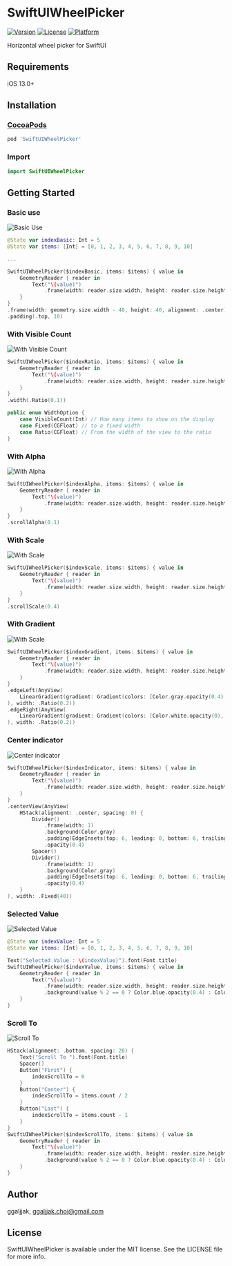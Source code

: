 # SwiftUIWheelPicker

[![Version](https://img.shields.io/cocoapods/v/SwiftUIWheelPicker.svg?style=flat)](https://cocoapods.org/pods/SwiftUIWheelPicker)
[![License](https://img.shields.io/cocoapods/l/SwiftUIWheelPicker.svg?style=flat)](https://cocoapods.org/pods/SwiftUIWheelPicker)
[![Platform](https://img.shields.io/cocoapods/p/SwiftUIWheelPicker.svg?style=flat)](https://cocoapods.org/pods/SwiftUIWheelPicker)

Horizontal wheel picker for SwiftUI

## Requirements

iOS 13.0+

## Installation


### [CocoaPods](https://cocoapods.org)

```ruby
pod 'SwiftUIWheelPicker'
```

### Import

```swift
import SwiftUIWheelPicker
```

## Getting Started

### Basic use

![Basic Use](https://github.com/GGJJack/SwiftUIWheelPicker/blob/master/img/basic.gif?raw=true)

```swift
@State var indexBasic: Int = 5
@State var items: [Int] = [0, 1, 2, 3, 4, 5, 6, 7, 8, 9, 10]

...

SwiftUIWheelPicker($indexBasic, items: $items) { value in
    GeometryReader { reader in
        Text("\(value)")
            .frame(width: reader.size.width, height: reader.size.height, alignment: .center)
    }
}
.frame(width: geometry.size.width - 40, height: 40, alignment: .center)
.padding(.top, 10)
```

### With Visible Count

![With Visible Count](https://github.com/GGJJack/SwiftUIWheelPicker/blob/master/img/with_visible_count.gif?raw=true)

```swift
SwiftUIWheelPicker($indexRatio, items: $items) { value in
    GeometryReader { reader in
        Text("\(value)")
            .frame(width: reader.size.width, height: reader.size.height, alignment: .center)
    }
}
.width(.Ratio(0.1))
```

```swift
public enum WidthOption {
    case VisibleCount(Int) // How many items to show on the display
    case Fixed(CGFloat) // to a fixed width
    case Ratio(CGFloat) // From the width of the view to the ratio
}
```

### With Alpha

![With Alpha](https://github.com/GGJJack/SwiftUIWheelPicker/blob/master/img/with_alpha.gif?raw=true)

```swift
SwiftUIWheelPicker($indexAlpha, items: $items) { value in
    GeometryReader { reader in
        Text("\(value)")
            .frame(width: reader.size.width, height: reader.size.height, alignment: .center)
    }
}
.scrollAlpha(0.1)
```

### With Scale

![With Scale](https://github.com/GGJJack/SwiftUIWheelPicker/blob/master/img/with_scale.gif?raw=true)

```swift
SwiftUIWheelPicker($indexScale, items: $items) { value in
    GeometryReader { reader in
        Text("\(value)")
            .frame(width: reader.size.width, height: reader.size.height, alignment: .center)
    }
}
.scrollScale(0.4)
```

### With Gradient

![With Scale](https://github.com/GGJJack/SwiftUIWheelPicker/blob/master/img/with_gradient.gif?raw=true)

```swift
SwiftUIWheelPicker($indexGradient, items: $items) { value in
    GeometryReader { reader in
        Text("\(value)")
            .frame(width: reader.size.width, height: reader.size.height, alignment: .center)
    }
}
.edgeLeft(AnyView(
    LinearGradient(gradient: Gradient(colors: [Color.gray.opacity(0.4), Color.white.opacity(0)]), startPoint: .leading, endPoint: .trailing)
), width: .Ratio(0.2))
.edgeRight(AnyView(
    LinearGradient(gradient: Gradient(colors: [Color.white.opacity(0), Color.gray.opacity(0.4)]), startPoint: .leading, endPoint: .trailing)
), width: .Ratio(0.2))
```

### Center indicator

![Center indicator](https://github.com/GGJJack/SwiftUIWheelPicker/blob/master/img/center_indicator.gif?raw=true)

```swift
SwiftUIWheelPicker($indexIndicator, items: $items) { value in
    GeometryReader { reader in
        Text("\(value)")
            .frame(width: reader.size.width, height: reader.size.height, alignment: .center)
    }
}
.centerView(AnyView(
    HStack(alignment: .center, spacing: 0) {
        Divider()
            .frame(width: 1)
            .background(Color.gray)
            .padding(EdgeInsets(top: 6, leading: 0, bottom: 6, trailing: 0))
            .opacity(0.4)
        Spacer()
        Divider()
            .frame(width: 1)
            .background(Color.gray)
            .padding(EdgeInsets(top: 6, leading: 0, bottom: 6, trailing: 0))
            .opacity(0.4)
    }
), width: .Fixed(40))
```

### Selected Value

![Selected Value](https://github.com/GGJJack/SwiftUIWheelPicker/blob/master/img/selected_value.gif?raw=true)

```swift
@State var indexValue: Int = 5
@State var items: [Int] = [0, 1, 2, 3, 4, 5, 6, 7, 8, 9, 10]

Text("Selected Value : \(indexValue)").font(Font.title)
SwiftUIWheelPicker($indexValue, items: $items) { value in
    GeometryReader { reader in
        Text("\(value)")
            .frame(width: reader.size.width, height: reader.size.height, alignment: .center)
            .background(value % 2 == 0 ? Color.blue.opacity(0.4) : Color.green.opacity(0.4))
    }
}
```

### Scroll To

![Scroll To](https://github.com/GGJJack/SwiftUIWheelPicker/blob/master/img/scroll_to.gif?raw=true)

```swift
HStack(alignment: .bottom, spacing: 20) {
    Text("Scroll To ").font(Font.title)
    Spacer()
    Button("First") {
        indexScrollTo = 0
    }
    Button("Center") {
        indexScrollTo = items.count / 2
    }
    Button("Last") {
        indexScrollTo = items.count - 1
    }
}
SwiftUIWheelPicker($indexScrollTo, items: $items) { value in
    GeometryReader { reader in
        Text("\(value)")
            .frame(width: reader.size.width, height: reader.size.height, alignment: .center)
            .background(value % 2 == 0 ? Color.blue.opacity(0.4) : Color.green.opacity(0.4))
    }
}
```

## Author

ggaljjak, ggaljjak.choi@gmail.com

## License

SwiftUIWheelPicker is available under the MIT license. See the LICENSE file for more info.
